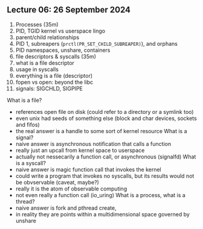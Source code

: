 ## Lecture 06: 26 September 2024

1. Processes (35m)
  1. PID, TGID kernel vs userspace lingo
  1. parent/child relationships
  1. PID 1, subreapers (`prctl(PR_SET_CHILD_SUBREAPER)`), and orphans
  1. PID namespaces, unshare, containers
1. file descriptors & syscalls (35m)
  1. what is a file descriptor
  1. usage in syscalls
  1. everything is a file (descriptor)
  1. fopen vs open: beyond the libc
  1. signals: SIGCHLD, SIGPIPE

What is a file?
 - references open file on disk (could refer to a directory or a symlink too)
 - even unix had seeds of something else (block and char devices, sockets and fifos)
 - the real answer is a handle to some sort of kernel resource
What is a signal?
 - naive answer is asynchronous notification that calls a function
 - really just an upcall from kernel space to userspace
 - actually not nessecarily a function call, or asynchronous (signalfd)
What is a syscall?
 - naive answer is magic function call that invokes the kernel
 - could write a program that invokes no syscalls, but its results would not be obvservable (caveat, maybe?)
 - really it is the atom of observable computing
 - not even really a function call (io_uring)
What is a process, what is a thread?
 - naive answer is fork and pthread create,
 - in reality they are points within a multidimensional space governed by unshare
